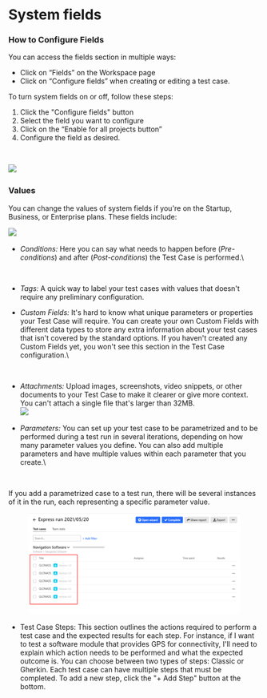 # System fields

### **How to Configure Fields**

You can access the fields section in multiple ways:

* Click on “Fields” on the Workspace page
* Click on “Configure fields” when creating or editing a test case.

To turn system fields on or off, follow these steps:

1. Click the "Configure fields" button
2. Select the field you want to configure
3. Click on the “Enable for all projects button”
4. Configure the field as desired.

<figure><img src="https://qase.intercom-attachments-7.com/i/o/595197293/1b331a2597ce5ad2781d204d/vGQUJhSMOSc77UrV4y0zN1Of8nu039owkrCIIbKNvdJvM-7cS_hlzjxDAUjiOBd5m78zIRQQG5N5i07k_5EE-6fnycvi7bmeGTNSIikCdQeG4vwWJvauyeqoPQD8uTR2dHETZAO87VfADU3uaQwZULyNnpdMYiWrUnmFScioVK9vsaAb94gHtYPxFw" alt=""><figcaption></figcaption></figure>

[![](https://qase.intercom-attachments-7.com/i/o/595197303/918c51f69677a53e53bcc3b1/WsreVk7lLEMMjcC9mHsN4M0F4jtjNmSrY82nl9READi5FK9b5HNZYRDXm2TMaf1rZFcBzezbp7RVTfwwacZWAO8\_Zd6jHPc6tjDA-4sevKDUzqGhHhxc\_EnO2kcrpYzKDM7Q2WjesHOVmt7bK8sB9ONANZG3bWBmNZDbSVvKB2mWSNDkmjHbK\_LRDw)](https://qase.intercom-attachments-7.com/i/o/595197303/918c51f69677a53e53bcc3b1/WsreVk7lLEMMjcC9mHsN4M0F4jtjNmSrY82nl9READi5FK9b5HNZYRDXm2TMaf1rZFcBzezbp7RVTfwwacZWAO8\_Zd6jHPc6tjDA-4sevKDUzqGhHhxc\_EnO2kcrpYzKDM7Q2WjesHOVmt7bK8sB9ONANZG3bWBmNZDbSVvKB2mWSNDkmjHbK\_LRDw)

### **Values**

You can change the values of system fields if you're on the Startup, Business, or Enterprise plans. These fields include:

[![](https://qase.intercom-attachments-7.com/i/o/595197309/7958a97436d855bed3495342/625FleLrEu24IGBKArCGWjuK7TIwPNE-98joLIvt3ClqPXvZ59Zao\_ahsFKQ1F0ekkS-3-YZe94c0yMayENjEL4O9djSsKdD7O4a3iq6f2\_FNohnnxzKbF-uQ0ApszgV02kBaA3ETPwSge6s-KEt5CsoW7VXUVJu85cKoOViP1QCEkxMChRUQk\_ZGg)](https://qase.intercom-attachments-7.com/i/o/595197309/7958a97436d855bed3495342/625FleLrEu24IGBKArCGWjuK7TIwPNE-98joLIvt3ClqPXvZ59Zao\_ahsFKQ1F0ekkS-3-YZe94c0yMayENjEL4O9djSsKdD7O4a3iq6f2\_FNohnnxzKbF-uQ0ApszgV02kBaA3ETPwSge6s-KEt5CsoW7VXUVJu85cKoOViP1QCEkxMChRUQk\_ZGg)

*   _Conditions:_ Here you can say what needs to happen before (_Pre-conditions_) and after (_Post-conditions_) the Test Case is performed.\


    <figure><img src="https://qase.intercom-attachments-7.com/i/o/595197314/23d5c784bf293aca7cd21b33/eiT4lzEpru6Q3oJUB2hk6iUEEcDgJ7OtpJZXleoyS9fqYQyXR2detsk6jOCxI4G3kRdi22twq3QeHaaz66amo0kgbr5dVMAY7PArP0OgnXsPkNmUsA4A4u8-3vNR8RR0NJ5BdsETiSREh8G_u1FR5b2BeieH-on62cHHF-QX7XxPyryGbdbaxUHLpg" alt=""><figcaption></figcaption></figure>
* _Tags:_ A quick way to label your test cases with values that doesn't require any preliminary configuration.
*   _Custom Fields:_ It's hard to know what unique parameters or properties your Test Case will require. You can create your own Custom Fields with different data types to store any extra information about your test cases that isn't covered by the standard options. If you haven't created any Custom Fields yet, you won't see this section in the Test Case configuration.\


    <figure><img src="https://qase.intercom-attachments-7.com/i/o/595197319/120e2755ed3dcb208e43c138/7LvrCSKe6HnvUk4xFnYgC3qf_MYwbPlc4CHY-GyPOkTtoG63NLovQ4G8rlztZ5ageNyv-uRqGlcyKpsq__YOnLzOflT5vIX2nRdTUUNd4eE9o2U7gdLr2YL5Hwd4wsXg5RGsoCPNg3r2Mj6wmT-V6UeZX3QSlNUOsR-5_F6n01jBz3JhiGCEI-As7w" alt=""><figcaption></figcaption></figure>
* _Attachments:_ Upload images, screenshots, video snippets, or other documents to your Test Case to make it clearer or give more context. You can't attach a single file that's larger than 32MB.\
  [![](https://qase.intercom-attachments-7.com/i/o/595197323/c402e1165477bc55b024b319/P3pA\_afDarvANQ019jTuloe44Uc1ibiN9a9hX7JsRFIrkXNWlhEPGHSyfyeX-v1GFCVbSTYCXtJOPD3r9ikAZWIIAUxy\_2ekDkqqylr2yqoq7bJKO-Pr\_G6XjhTnrK-QZoJDdAWwWsFPI0hGjtHfzfra7i2ETvkb6HBvEUvKvWP6zYX1lRnaM-pZGw)](https://qase.intercom-attachments-7.com/i/o/595197323/c402e1165477bc55b024b319/P3pA\_afDarvANQ019jTuloe44Uc1ibiN9a9hX7JsRFIrkXNWlhEPGHSyfyeX-v1GFCVbSTYCXtJOPD3r9ikAZWIIAUxy\_2ekDkqqylr2yqoq7bJKO-Pr\_G6XjhTnrK-QZoJDdAWwWsFPI0hGjtHfzfra7i2ETvkb6HBvEUvKvWP6zYX1lRnaM-pZGw)
*   _Parameters:_ You can set up your test case to be parametrized and to be performed during a test run in several iterations, depending on how many parameter values you define. You can also add multiple parameters and have multiple values within each parameter that you create.\


    <figure><img src="https://downloads.intercomcdn.com/i/o/626943626/33a8e78ae7cbaaeaa9718f26/image.png" alt=""><figcaption></figcaption></figure>

If you add a parametrized case to a test run, there will be several instances of it in the run, each representing a specific parameter value.

<figure><img src="../../.gitbook/assets/image.png" alt=""><figcaption></figcaption></figure>

* Test Case Steps: This section outlines the actions required to perform a test case and the expected results for each step. For instance, if I want to test a software module that provides GPS for connectivity, I'll need to explain which action needs to be performed and what the expected outcome is. You can choose between two types of steps: Classic or Gherkin. Each test case can have multiple steps that must be completed. To add a new step, click the "+ Add Step" button at the bottom.

<figure><img src="https://qase.intercom-attachments-7.com/i/o/595197343/34bad76943017f1774d61cc6/RbOH7AKeaJMcwdjn_MF2vycZQYc7GP9QulEvBQqu4-APnEV9a72M0ZThDLDs40Nr2R6p1KEsYHjHV5rWwuNW4ouUKkYSct6HlwltzX96ExJhaT6ats7PdS_Cr8EWeSAG2Oj7jXve6YMfY1I3IdhjKNljDkQTpYUUxS1AY7bLf6aRVV9eNeAABCs4TA" alt=""><figcaption></figcaption></figure>

<figure><img src="https://qase.intercom-attachments-7.com/i/o/595197349/badbd6422846abe2748ecc91/dctBcCKrMlcCd8-M5aCFyL7KzOsMKUZev4XBJMXQPzKD5gd5K_rbloNcyM4IYMqaWydIZSkjo2sLPnaZZRUQC05yoKvuYuv5J7wNb_zuPnFGOLig73uIANeAvYgqmWNrkQLXlsXjnqs-MEOzva8wNSuMcoG4RcQK8wV5JJF6Pleij6HzL-RHDDAiFg" alt=""><figcaption></figcaption></figure>

<figure><img src="https://qase.intercom-attachments-7.com/i/o/595197353/46754a832d2645a0771e919e/JddWP0RibTH8XcG-Y2BoDv4dZ4oO5rE_IISRnrokHPCWk0CG7-qIG9fwJYbIb5L0J3_-bpsxp-9ZtmTvRjaxwMcPfwtX2oK1te-QA3RF1p6KveVapeX3bSQRX4Hl_0EyI6h2HiRiORwOaHq7HmvMs4mI0NL84xH-dwpU4E-E0B0q0Hi60jbeihgo4g" alt=""><figcaption></figcaption></figure>

